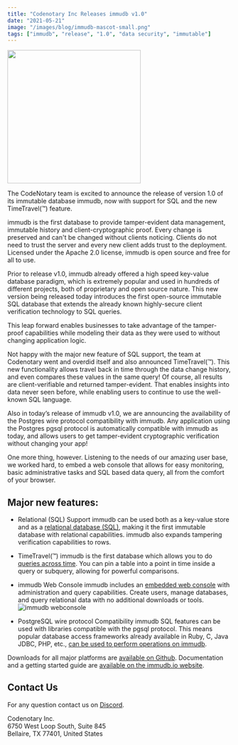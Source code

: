 ```yaml
---
title: "Codenotary Inc Releases immudb v1.0"
date: "2021-05-21"
image: "/images/blog/immudb-mascot-small.png"
tags: ["immudb", "release", "1.0", "data security", "immutable"]
---
```


<img src="/images/blog/immudb-mascot-small.png" width="300"/>

The CodeNotary team is excited to announce the release of version 1.0 of its immutable database immudb, now with support for SQL and the new TimeTravel(™) feature. 

immudb is the first database to provide tamper-evident data management, immutable history and client-cryptographic proof. Every change is preserved and can't be changed without clients noticing. Clients do not need to trust the server and every new client adds trust to the deployment. Licensed under the Apache 2.0 license, immudb is open source and free for all to use. 

Prior to release v1.0,  immudb already offered a high speed  key-value database paradigm, which is extremely popular and used in hundreds of different projects, both of proprietary and open source nature. This new version being released today  introduces the first open-source immutable SQL database that extends the already known highly-secure client verification technology to SQL queries. 

This leap forward enables businesses to take advantage of the tamper-proof capabilities while modeling their data as they were used to without changing application logic. 

Not happy with the major new feature of SQL support, the team at Codenotary went and overdid itself and also announced TimeTravel(™).  This new functionality allows travel back in time through the data change history, and even compares these values in the same query! Of course, all results are client-verifiable and returned tamper-evident. That enables insights into data never seen before, while enabling users to continue to use the well-known SQL language.

Also in today’s release of immudb v1.0, we are announcing the availability of the Postgres wire protocol compatibility with immudb. Any application using the Postgres pgsql protocol is automatically compatible with immudb as today, and allows users to get tamper-evident cryptographic verification without changing your app! 

One more thing, however. Listening to the needs of our amazing user base, we worked hard, to embed a web console that allows for easy monitoring, basic administrative tasks and SQL based data query, all from the comfort of your browser. 

## Major new features:

* Relational (SQL) Support
  immudb can be used both as a key-value store and as a [relational database (SQL)](https://docs.immudb.io/1.0.0/quickstart.html#sql-operations-with-immuclient), making it the first immutable database with relational capabilities. immudb also expands tampering verification capabilities to rows.
* TimeTravel(™)
  immudb is the first database which allows you to do [queries across time](https://docs.immudb.io/1.0.0/quickstart.html#time-travel). You can pin a table into a point in time inside a query or subquery, allowing for powerful comparisons.
* immudb Web Console
  immudb includes an [embedded web console](https://docs.immudb.io/1.0.0/getstarted/webconsole.html#accessing-the-web-console) with administration and query capabilities. Create users, manage databases, and query relational data with no additional downloads or tools.
  ![immudb webconsole](/images/immudb/immudb-webconsole-release.png)

* PostgreSQL wire protocol Compatibility
  immudb SQL features can be used with libraries compatible with the pgsql protocol. This means popular database access frameworks already available in Ruby, C, Java JDBC, PHP, etc., [can be used to perform operations on immudb](https://docs.immudb.io/1.0.0/develop/pg.html).

Downloads for all major platforms are [available on Github](https://github.com/codenotary/immudb/releases/tag/v1.0.0). Documentation and a getting started guide are [available on the immudb.io website](https://docs.immudb.io/master/).

## Contact Us

For any question contact us on [Discord](https://discord.com/invite/ThSJxNEHhZ).

Codenotary Inc.<br>
6750 West Loop South, Suite 845<br>
Bellaire, TX 77401, United States<br>

